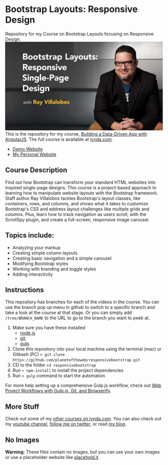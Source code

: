 # Bootstrap Layouts: Responsive Design
Repository for my Course on Bootstrap Layouts focusing on Responsive Design.
![Building a Data-Driven App with AngularJS](hero.png)
This is the repository for my course, [Building a Data-Driven App with AngularJS](http://www.lynda.com/Bootstrap-tutorials/Bootstrap-Layouts-Responsive-Single-Page-Design/186538-2.html). The full course is available at [lynda.com](http://lynda.com).
- [Demo Website](http://iviewsource.com/exercises/responsivebootstrap)
- [My Personal Website](http://raybo.org)

## Course Description
Find out how Bootstrap can transform your standard HTML websites into inspired single-page designs. This course is a project-based approach to learning how to manipulate website layouts with the Bootstrap framework. Staff author Ray Villalobos tackles Bootstrap's layout classes, like containers, rows, and columns, and shows what it takes to customize Bootstrap's CSS and address layout challenges like multiple grids and columns. Plus, learn how to track navigation as users scroll, with the ScrollSpy plugin, and create a full-screen, responsive image carousel.

## Topics include:
- Analyzing your markup
- Creating simple column layouts
- Creating basic navigation and a simple carousel
- Modifying Bootstrap styles
- Working with branding and toggle styles
- Adding interactivity

## Instructions
This repository has branches for each of the videos in the course. You can use the branch pop up menu in github to switch to a specific branch and take a look at the course at that stage. Or you can simply add `/tree/BRANCH_NAME` to the URL to go to the branch you want to peek at.

1. Make sure you have these installed
	- [node.js](http://nodejs.org/)
	- [git](http://git-scm.com/)
	- [gulp](http://gulpjs.com/)
2. Clone this repository into your local machine using the terminal (mac) or Gitbash (PC) `> git clone https://github.com/planetoftheweb/responsivebootstrap.git`
3. CD to the folder `cd responsivebootstrap`
4. Run `> npm-install` to install the project dependencies
5. Run `> gulp` command to start the automation

For more help setting up a comprehensive Gulp.js workflow, check out [Web Project Workflows with Gulp.js, Git, and Browserify](http://www.lynda.com/Web-Web-Design-tutorials/Web-Project-Workflows-Gulpjs-Git-Browserify/154416-2.html).

## More Stuff
Check out some of my [other courses on lynda.com](http://lynda.com/rayvillalobos). You can also check out my [youtube channel](http://youtube.com/planetoftheweb), [follow me on twitter](http://twitter.com/planetoftheweb), or read [my blog](http://raybo.org).

## No Images
__Warning:__ These files contain no images, but you can use your own images or use a placeholder website like [placehold.it](http://placehold.it/).
